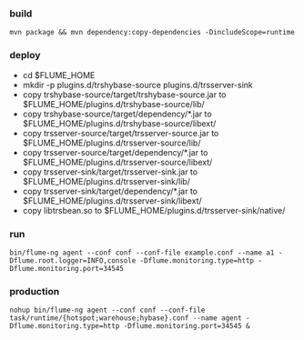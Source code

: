 ### build
    mvn package && mvn dependency:copy-dependencies -DincludeScope=runtime

### deploy
* cd $FLUME_HOME
* mkdir -p plugins.d/trshybase-source plugins.d/trsserver-sink
* copy trshybase-source/target/trshybase-source.jar to $FLUME_HOME/plugins.d/trshybase-source/lib/
* copy trshybase-source/target/dependency/*.jar to $FLUME_HOME/plugins.d/trshybase-source/libext/
* copy trsserver-source/target/trsserver-source.jar to $FLUME_HOME/plugins.d/trsserver-source/lib/
* copy trsserver-source/target/dependency/*.jar to $FLUME_HOME/plugins.d/trsserver-source/libext/
* copy trsserver-sink/target/trsserver-sink.jar to $FLUME_HOME/plugins.d/trsserver-sink/lib/
* copy trsserver-sink/target/dependency/*.jar to $FLUME_HOME/plugins.d/trsserver-sink/libext/
* copy libtrsbean.so to $FLUME_HOME/plugins.d/trsserver-sink/native/

### run

    bin/flume-ng agent --conf conf --conf-file example.conf --name a1 -Dflume.root.logger=INFO,console -Dflume.monitoring.type=http -Dflume.monitoring.port=34545

### production
	nohup bin/flume-ng agent --conf conf --conf-file task/runtime/{hotspot;warehouse;hybase}.conf --name agent -Dflume.monitoring.type=http -Dflume.monitoring.port=34545 &
